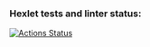 ### Hexlet tests and linter status:
[![Actions Status](https://github.com/ant-kol/qa-engineer-project-84/actions/workflows/hexlet-check.yml/badge.svg)](https://github.com/ant-kol/qa-engineer-project-84/actions)
